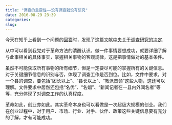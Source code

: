 ```yaml
---
title: "调查的重要性——没有调查就没有研究"
date: 2016-08-29 23:39
categories:
slug:
---
```


今天在知乎上看到一个问题的[回答](https://www.zhihu.com/question/30915752/answer/98044410)时，发现了这篇文献[中央关于调查研究的决定](http://cpc.people.com.cn/GB/64184/64186/66644/4490536.html).

从中可以看到我党对于革命方法的清醒认识。做一件事情要想成功，就要详细了解与此事相关的具体事实，掌握相关事物的客观规律，这是把事情做对的基本条件。

虽然不可能获取所有事物的所有细节，但是一定要尽可能的掌握所有的关键信息。对于关键细节信息的识别与否，体现了调查工作是否到位。比如，文件中要求，对一个县的调查，要包括“团长以上”、“县长以上”、“教派首领”这些人物，这还可以理解。文件要求中居然还包括“名优”、“名娼”、“新闻记者在一县内外闻名者”等等，充分体现了对调查工作的认真程度。

革命如此，创业亦如此。其实革命本身也可以看做是一次超级大规模的创业。我们在创业过程中，对于用户、市场、行业、对手、伙伴、政策这些关键信息要有充分的了解，才有可能成功。
